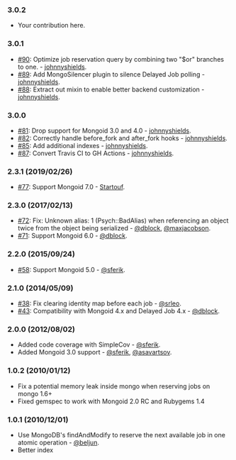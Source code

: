 ### 3.0.2

* Your contribution here.

### 3.0.1

* [#90](https://github.com/collectiveidea/delayed_job_mongoid/pull/90): Optimize job reservation query by combining two "$or" branches to one.  - [johnnyshields](https://github.com/johnnyshields).
* [#89](https://github.com/collectiveidea/delayed_job_mongoid/pull/89): Add MongoSilencer plugin to silence Delayed Job polling - [johnnyshields](https://github.com/johnnyshields).
* [#88](https://github.com/collectiveidea/delayed_job_mongoid/pull/88): Extract out mixin to enable better backend customization - [johnnyshields](https://github.com/johnnyshields).

### 3.0.0

* [#81](https://github.com/collectiveidea/delayed_job_mongoid/pull/81): Drop support for Mongoid 3.0 and 4.0 - [johnnyshields](https://github.com/johnnyshields).
* [#82](https://github.com/collectiveidea/delayed_job_mongoid/pull/82): Correctly handle before_fork and after_fork hooks - [johnnyshields](https://github.com/johnnyshields).
* [#85](https://github.com/collectiveidea/delayed_job_mongoid/pull/85): Add additional indexes - [johnnyshields](https://github.com/johnnyshields).
* [#87](https://github.com/collectiveidea/delayed_job_mongoid/pull/87): Convert Travis CI to GH Actions - [johnnyshields](https://github.com/johnnyshields).

### 2.3.1 (2019/02/26)

* [#77](https://github.com/collectiveidea/delayed_job_mongoid/pull/77): Support Mongoid 7.0 - [Startouf](https://github.com/Startouf).

### 2.3.0 (2017/02/13)

* [#72](https://github.com/collectiveidea/delayed_job_mongoid/pull/72): Fix: Unknown alias: 1 (Psych::BadAlias) when referencing an object twice from the object being serialized - [@dblock](https://github.com/dblock), [@maxjacobson](https://github.com/maxjacobson).
* [#71](https://github.com/collectiveidea/delayed_job_mongoid/pull/71): Support Mongoid 6.0 - [@dblock](https://github.com/dblock).

### 2.2.0 (2015/09/24)

* [#58](https://github.com/collectiveidea/delayed_job_mongoid/pull/58): Support Mongoid 5.0 - [@sferik](https://github.com/sferik).

### 2.1.0 (2014/05/09)

* [#38](https://github.com/collectiveidea/delayed_job_mongoid/pull/38): Fix clearing identity map before each job - [@srleo](https://github.com/srleo).
* [#43](https://github.com/collectiveidea/delayed_job_mongoid/pull/43): Compatibility with Mongoid 4.x and Delayed Job 4.x - [@dblock](https://github.com/dblock).

### 2.0.0 (2012/08/02)

* Added code coverage with SimpleCov - [@sferik](https://github.com/sferik).
* Added Mongoid 3.0 support - [@sferik](https://github.com/sferik), [@asavartsov](https://github.com/asavartsov).

### 1.0.2 (2010/01/12)

* Fix a potential memory leak inside mongo when reserving jobs on mongo 1.6+
* Fixed gemspec to work with Mongoid 2.0 RC and Rubygems 1.4

### 1.0.1 (2010/12/01)

* Use MongoDB's findAndModify to reserve the next available job in one atomic operation - [@beljun](https://github.com/beljun).
* Better index
